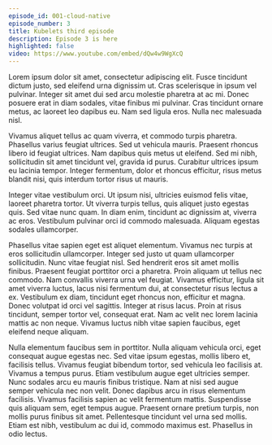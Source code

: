 ```yaml
---
episode_id: 001-cloud-native
episode_number: 3
title: Kubelets third episode
description: Episode 3 is here
highlighted: false
video: https://www.youtube.com/embed/dQw4w9WgXcQ
---
```


Lorem ipsum dolor sit amet, consectetur adipiscing elit. Fusce tincidunt dictum justo, sed eleifend urna dignissim ut. Cras scelerisque in ipsum vel pulvinar. Integer sit amet dui sed arcu molestie pharetra at ac mi. Donec posuere erat in diam sodales, vitae finibus mi pulvinar. Cras tincidunt ornare metus, ac laoreet leo dapibus eu. Nam sed ligula eros. Nulla nec malesuada nisl.

Vivamus aliquet tellus ac quam viverra, et commodo turpis pharetra. Phasellus varius feugiat ultrices. Sed ut vehicula mauris. Praesent rhoncus libero id feugiat ultrices. Nam dapibus quis metus ut eleifend. Sed mi nibh, sollicitudin sit amet tincidunt vel, gravida id purus. Curabitur ultrices ipsum eu lacinia tempor. Integer fermentum, dolor et rhoncus efficitur, risus metus blandit nisi, quis interdum tortor risus ut mauris.

Integer vitae vestibulum orci. Ut ipsum nisi, ultricies euismod felis vitae, laoreet pharetra tortor. Ut viverra turpis tellus, quis aliquet justo egestas quis. Sed vitae nunc quam. In diam enim, tincidunt ac dignissim at, viverra ac eros. Vestibulum pulvinar orci id commodo malesuada. Aliquam egestas sodales ullamcorper.

Phasellus vitae sapien eget est aliquet elementum. Vivamus nec turpis at eros sollicitudin ullamcorper. Integer sed justo ut quam ullamcorper sollicitudin. Nunc vitae feugiat nisl. Sed hendrerit eros sit amet mollis finibus. Praesent feugiat porttitor orci a pharetra. Proin aliquam ut tellus nec commodo. Nam convallis viverra urna vel feugiat. Vivamus efficitur, ligula sit amet viverra luctus, lacus nisi fermentum dui, at consectetur risus lectus a ex. Vestibulum ex diam, tincidunt eget rhoncus non, efficitur et magna. Donec volutpat id orci vel sagittis. Integer at risus lacus. Proin at risus tincidunt, semper tortor vel, consequat erat. Nam ac velit nec lorem lacinia mattis ac non neque. Vivamus luctus nibh vitae sapien faucibus, eget eleifend neque aliquam.

Nulla elementum faucibus sem in porttitor. Nulla aliquam vehicula orci, eget consequat augue egestas nec. Sed vitae ipsum egestas, mollis libero et, facilisis tellus. Vivamus feugiat bibendum tortor, sed vehicula leo facilisis at. Vivamus a tempus purus. Etiam vestibulum augue eget ultricies semper. Nunc sodales arcu eu mauris finibus tristique. Nam at nisi sed augue semper vehicula nec non velit. Donec dapibus arcu in risus elementum facilisis. Vivamus facilisis sapien ac velit fermentum mattis. Suspendisse quis aliquam sem, eget tempus augue. Praesent ornare pretium turpis, non mollis purus finibus sit amet. Pellentesque tincidunt vel urna sed mollis. Etiam est nibh, vestibulum ac dui id, commodo maximus est. Phasellus in odio lectus.